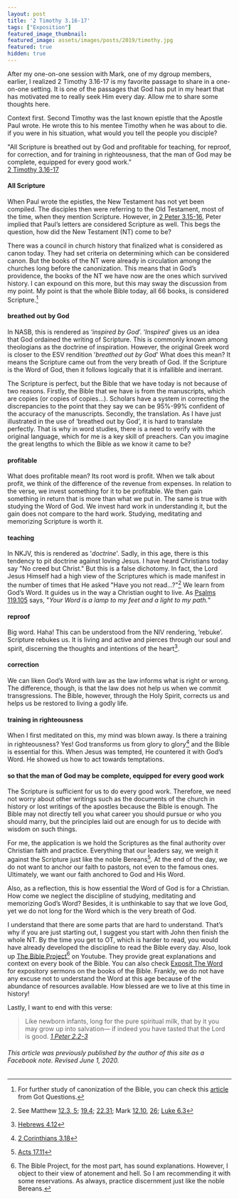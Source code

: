 ```yaml
---
layout: post
title: '2 Timothy 3.16-17'
tags: ["Exposition"]
featured_image_thumbnail:
featured_image: assets/images/posts/2019/timothy.jpg
featured: true
hidden: true
---
```

After my one-on-one session with Mark, one of my dgroup members, earlier, I realized 2 Timothy 3.16-17 is my favorite passage to share in a one-on-one setting. It is one of the passages that God has put in my heart that has motivated me to really seek Him every day. Allow me to share some thoughts here.

Context first. Second Timothy was the last known epistle that the Apostle Paul wrote. He wrote this to his mentee Timothy when he was about to die. if you were in his situation, what would you tell the people you disciple?

"All Scripture is breathed out by God and profitable for teaching, for reproof, for correction, and for training in righteousness, that the man of God may be complete, equipped for every good work."<br>[2 Timothy 3.16-17](https://biblia.com/bible/esv/2-timothy/3/16-17)

#### All Scripture

When Paul wrote the epistles, the New Testament has not yet been compiled. The disciples then were referring to the Old Testament, most of the time, when they mention Scripture. However, in [2 Peter 3.15-16](https://biblia.com/bible/esv/2-peter/3/15-16), Peter implied that Paul’s letters are considered Scripture as well. This begs the question, how did the New Testament (NT) come to be?

There was a council in church history that finalized what is considered as canon today. They had set criteria on determining which can be considered canon. But the books of the NT were already in circulation among the churches long before the canonization. This means that in God’s providence, the books of the NT we have now are the ones which survived history. I can expound on this more, but this may sway the discussion from my point. My point is that the whole Bible today, all 66 books, is considered Scripture.[^1]

#### breathed out by God

In NASB, this is rendered as ‘*inspired by God*’. ‘*Inspired*’ gives us an idea that God ordained the writing of Scripture. This is commonly known among theologians as the doctrine of inspiration. However, the original Greek word is closer to the ESV rendition '*breathed out by God*' What does this mean? It means the Scripture came out from the very breath of God. If the Scripture is the Word of God, then it follows logically that it is infallible and inerrant.

The Scripture is perfect, but the Bible that we have today is not because of two reasons. Firstly, the Bible that we have is from the manuscripts, which are copies (or copies of copies...). Scholars have a system in correcting the discrepancies to the point that they say we can be 95%-99% confident of the accuracy of the manuscripts. Secondly, the translation. As I have just illustrated in the use of ‘breathed out by God’, it is hard to translate perfectly. That is why in word studies, there is a need to verify with the original language, which for me is a key skill of preachers. Can you imagine the great lengths to which the Bible as we know it came to be?

#### profitable

What does profitable mean? Its root word is profit. When we talk about profit, we think of the difference of the revenue from expenses. In relation to the verse, we invest something for it to be profitable. We then gain something in return that is more than what we put in. The same is true with studying the Word of God. We invest hard work in understanding it, but the gain does not compare to the hard work. Studying, meditating and memorizing Scripture is worth it.

#### teaching

In NKJV, this is rendered as '*doctrine*'. Sadly, in this age, there is this tendency to pit doctrine against loving Jesus. I have heard Christians today say "No creed but Christ." But this is a false dichotomy. In fact, the Lord Jesus Himself had a high view of the Scriptures which is made manifest in the number of times that He asked "Have you not read...?"[^2] We learn from God’s Word. It guides us in the way a Christian ought to live. As [Psalms 119.105](https://biblia.com/bible/esv/psalm/119/105) says, "*Your Word is a lamp to my feet and a light to my path.*"

#### reproof

Big word. Haha! This can be understood from the NIV rendering, ‘rebuke’. Scripture rebukes us. It is living and active and pierces through our soul and spirit, discerning the thoughts and intentions of the heart[^3].

#### correction

We can liken God’s Word with law as the law informs what is right or wrong. The difference, though, is that the law does not help us when we commit transgressions. The Bible, however, through the Holy Spirit, corrects us and helps us be restored to living a godly life.

#### training in righteousness

When I first meditated on this, my mind was blown away. Is there a training in righteousness? Yes! God transforms us from glory to glory[^4] and the Bible is essential for this. When Jesus was tempted, He countered it with God’s Word. He showed us how to act towards temptations.

#### so that the man of God may be complete, equipped for every good work

The Scripture is sufficient for us to do every good work. Therefore, we need not worry about other writings such as the documents of the church in history or lost writings of the apostles because the Bible is enough. The Bible may not directly tell you what career you should pursue or who you should marry, but the principles laid out are enough for us to decide with wisdom on such things.

For me, the application is we hold the Scriptures as the final authority over Christian faith and practice. Everything that our leaders say, we weigh it against the Scripture just like the noble Bereans[^5]. At the end of the day, we do not want to anchor our faith to pastors, not even to the famous ones. Ultimately, we want our faith anchored to God and His Word.

Also, as a reflection, this is how essential the Word of God is for a Christian. How come we neglect the discipline of studying, meditating and memorizing God’s Word? Besides, it is unthinkable to say that we love God, yet we do not long for the Word which is the very breath of God.

I understand that there are some parts that are hard to understand. That’s why if you are just starting out, I suggest you start with John then finish the whole NT. By the time you get to OT, which is harder to read, you would have already developed the discipline to read the Bible every day. Also, look up [The Bible Project](https://www.youtube.com/channel/UCVfwlh9XpX2Y_tQfjeln9QA)[^6] on Youtube. They provide great explanations and context on every book of the Bible. You can also check [Exposit The Word](https://www.youtube.com/channel/UCoiYlb4YB55CcKv28AlWsGQ) for expository sermons on the books of the Bible. Frankly, we do not have any excuse not to understand the Word at this age because of the abundance of resources available. How blessed are we to live at this time in history!

Lastly, I want to end with this verse:

> Like newborn infants, long for the pure spiritual milk, that by it you may grow up into salvation— if indeed you have tasted that the Lord is good. <cite>[1 Peter 2.2-3](https://biblia.com/bible/esv/2-peter/2/2-3)</cite>

[^1]: For further study of canonization of the Bible, you can check this [article](https://www.gotquestions.org/canon-Bible.html) from Got Questions.
[^2]:  See Matthew [12.3, 5](https://biblia.com/bible/esv/matthew/12/3-5); [19.4](https://biblia.com/bible/esv/matthew/19/4); [22.31](https://biblia.com/bible/esv/matthew/22/31); Mark [12.10](https://biblia.com/bible/esv/mark/12/10), [26](https://biblia.com/bible/esv/mark/12/26); [Luke 6.3](https://biblia.com/bible/esv/luke/6/3)
[^3]: [Hebrews 4.12](https://biblia.com/bible/esv/hebrews/4/12)
[^4]: [2 Corinthians 3.18]((https://biblia.com/bible/csb/2-corinthians/3/18))
[^5]: [Acts 17.11](https://biblia.com/bible/esv/acts/17/11)
[^6]: The Bible Project, for the most part, has sound explanations. However, I object to their view of atonement and hell. So I am recommending it with some reservations. As always, practice discernment just like the noble Bereans.

###### This article was previously published by the author of this site as a Facebook note. Revised June 1, 2020.

